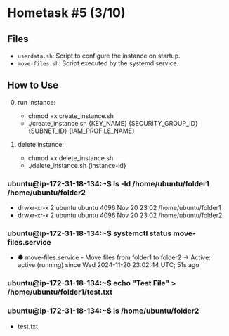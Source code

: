 # Hometask #5 (3/10)

## Files
- `userdata.sh`: Script to configure the instance on startup.
- `move-files.sh`: Script executed by the systemd service.

## How to Use
0. run instance:
    - chmod +x create_instance.sh
    - ./create_instance.sh {KEY_NAME} {SECURITY_GROUP_ID} {SUBNET_ID} {IAM_PROFILE_NAME}

1. delete instance:
    - chmod +x delete_instance.sh
    - ./delete_instance.sh {instance-id} 

### ubuntu@ip-172-31-18-134:~$ ls -ld /home/ubuntu/folder1 /home/ubuntu/folder2

- drwxr-xr-x 2 ubuntu ubuntu 4096 Nov 20 23:02 /home/ubuntu/folder1
- drwxr-xr-x 2 ubuntu ubuntu 4096 Nov 20 23:02 /home/ubuntu/folder2

### ubuntu@ip-172-31-18-134:~$ systemctl status move-files.service

- ● move-files.service - Move files from folder1 to folder2 -> Active: active (running) since Wed 2024-11-20 23:02:44 UTC; 51s ago

### ubuntu@ip-172-31-18-134:~$ echo "Test File" > /home/ubuntu/folder1/test.txt
### ubuntu@ip-172-31-18-134:~$ ls /home/ubuntu/folder2

- test.txt
